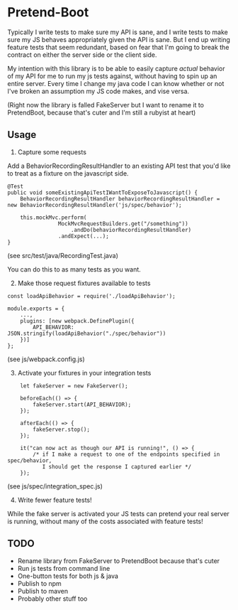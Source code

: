# Pretend-Boot

Typically I write tests to make sure my API is sane, and I write tests
to make sure my JS behaves appropriately given the API is sane. But I
end up writing feature tests that seem redundant, based on fear that
I'm going to break the contract on either the server side or the
client side.

My intention with this library is to be able to easily capture _actual_
behavior of my API for me to run my js tests against, without having
to spin up an entire server. Every time I change my java code I can
know whether or not I've broken an assumption my JS code makes, and
vise versa.

(Right now the library is falled FakeServer but I want to rename it
to PretendBoot, because that's cuter and I'm still a rubyist at heart)

## Usage

1. Capture some requests

Add a BehaviorRecordingResultHandler to an existing API test that
you'd like to treat as a fixture on the javascript side.

```
@Test
public void someExistingApiTestIWantToExposeToJavascript() {
    BehaviorRecordingResultHandler behaviorRecordingResultHandler = new BehaviorRecordingResultHandler('js/spec/behavior');

    this.mockMvc.perform(
                MockMvcRequestBuilders.get("/something"))
                    .andDo(behaviorRecordingResultHandler)
                .andExpect(...);
}
```
(see src/test/java/RecordingTest.java)

You can do this to as many tests as you want.


2. Make those request fixtures available to tests

```
const loadApiBehavior = require('./loadApiBehavior');

module.exports = {
    ...,
    plugins: [new webpack.DefinePlugin({
        API_BEHAVIOR: JSON.stringify(loadApiBehavior("./spec/behavior"))
    })]
};
```
(see js/webpack.config.js)


3. Activate your fixtures in your integration tests

```
    let fakeServer = new FakeServer();

    beforeEach(() => {
        fakeServer.start(API_BEHAVIOR);
    });

    afterEach(() => {
        fakeServer.stop();
    });
    
    it("can now act as though our API is running!", () => {
        /* if I make a request to one of the endpoints specified in spec/behavior,
           I should get the response I captured earlier */
    });    
```
(see js/spec/integration_spec.js)


4. Write fewer feature tests!

While the fake server is activated your JS tests can pretend your
real server is running, without many of the costs associated with
feature tests!


## TODO

- Rename library from FakeServer to PretendBoot because that's cuter
- Run js tests from command line
- One-button tests for both js & java
- Publish to npm
- Publish to maven
- Probably other stuff too